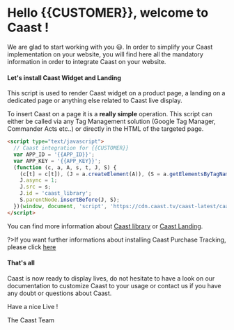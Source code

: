 # Hello {{CUSTOMER}}, welcome to Caast ! <!-- {docsify-ignore-all} -->

We are glad to start working with you 😃. In order to simplify your Caast implementation on your website, you will find here all the mandatory information in order to integrate Caast on your website.

#### Let's install Caast Widget and Landing

This script is used to render Caast widget on a product page, a landing on a dedicated page or anything else related to Caast live display.

To insert Caast on a page it is a **really simple** operation. This script can either be called via any Tag Management solution (Google Tag Manager, Commander Acts etc..) or directly in the HTML of the targeted page.

```html
<script type="text/javascript">
  // Caast integration for {{CUSTOMER}}
  var APP_ID = '{{APP_ID}}';
  var APP_KEY = '{{APP_KEY}}';
  (function (c, a, A, s, t, J, S) {
    (c[t] = c[t]), (J = a.createElement(A)), (S = a.getElementsByTagName(A)[0]);
    J.async = 1;
    J.src = s;
    J.id = 'caast_library';
    S.parentNode.insertBefore(J, S);
  })(window, document, 'script', 'https://cdn.caast.tv/caast-latest/caast.js?APP_ID=' + APP_ID + '&APP_KEY=' + APP_KEY, 'caast');
</script>
```

You can find more information about [Caast library](library/README.md) or [Caast Landing](library/landing.md).

?>If you want further informations about installing Caast Purchase Tracking, please click <a href="/#/onboarding/tracking?CUSTOMER={{CUSTOMER}}&APP_ID={{APP_ID}}&APP_KEY={{APP_KEY}}">here</a>

#### That's all

Caast is now ready to display lives, do not hesitate to have a look on our documentation to customize Caast to your usage or contact us if you have any doubt or questions about Caast.

Have a nice Live !

The Caast Team
